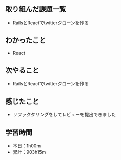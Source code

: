 ## 取り組んだ課題一覧
- RailsとReactでtwitterクローンを作る
## わかったこと
- React
## 次やること
- RailsとReactでtwitterクローンを作る
## 感じたこと
- リファクタリングをしてレビューを提出できました
## 学習時間
- 本日：1h00m
- 累計：903h15m
